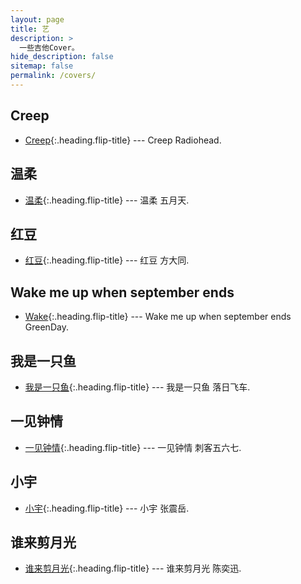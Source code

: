 ```yaml
---
layout: page
title: 艺
description: >
  一些吉他Cover。
hide_description: false
sitemap: false
permalink: /covers/
---
```



## Creep
* [Creep]{:.heading.flip-title} --- Creep Radiohead.

## 温柔
* [温柔]{:.heading.flip-title} --- 温柔 五月天.

## 红豆
* [红豆]{:.heading.flip-title} --- 红豆 方大同.

## Wake me up when september ends
* [Wake]{:.heading.flip-title} --- Wake me up when september ends GreenDay.

## 我是一只鱼
* [我是一只鱼]{:.heading.flip-title} --- 我是一只鱼 落日飞车.

## 一见钟情
* [一见钟情]{:.heading.flip-title} --- 一见钟情 刺客五六七.

## 小宇
* [小宇]{:.heading.flip-title} --- 小宇 张震岳.

## 谁来剪月光
* [谁来剪月光]{:.heading.flip-title} --- 谁来剪月光 陈奕迅.

[Creep]: 1.md
[温柔]: 2.md
[红豆]: 3.md
[Wake]: 4.md
[我是一只鱼]: 5.md
[一见钟情]: 6.md
[小宇]: 7.md
[谁来剪月光]: 8.md